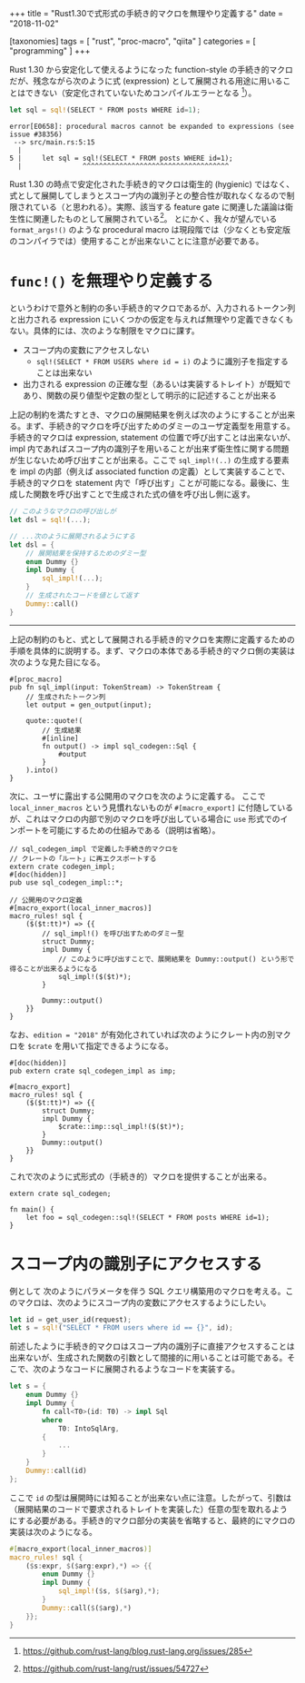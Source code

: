 +++
title = "Rust1.30で式形式の手続き的マクロを無理やり定義する"
date = "2018-11-02"

[taxonomies]
tags = [ "rust", "proc-macro", "qiita" ]
categories = [ "programming" ]
+++

<!-- more -->

Rust 1.30 から安定化して使えるようになった function-style の手続き的マクロだが、残念ながら次のように式 (expression) として展開される用途に用いることはできない（安定化されていないためコンパイルエラーとなる [^1]）。

```rust
let sql = sql!(SELECT * FROM posts WHERE id=1);
```

```
error[E0658]: procedural macros cannot be expanded to expressions (see issue #38356)
 --> src/main.rs:5:15
  |
5 |     let sql = sql!(SELECT * FROM posts WHERE id=1);
  |               ^^^^^^^^^^^^^^^^^^^^^^^^^^^^^^^^^^^^
```

Rust 1.30 の時点で安定化された手続き的マクロは衛生的 (hygienic) ではなく、式として展開してしまうとスコープ内の識別子との整合性が取れなくなるので制限されている（と思われる）。実際、該当する feature gate に関連した議論は衛生性に関連したものとして展開されている[^2]。
とにかく、我々が望んでいる `format_args!()` のような procedural macro は現段階では（少なくとも安定版のコンパイラでは）使用することが出来ないことに注意が必要である。

[^1]: https://github.com/rust-lang/blog.rust-lang.org/issues/285
[^2]: https://github.com/rust-lang/rust/issues/54727

# `func!()` を無理やり定義する
というわけで意外と制約の多い手続き的マクロであるが、入力されるトークン列と出力される expression にいくつかの仮定を与えれば無理やり定義できなくもない。具体的には、次のような制限をマクロに課す。

* スコープ内の変数にアクセスしない
  - `sql!(SELECT * FROM USERS where id = i)` のように識別子を指定することは出来ない
* 出力される expression の正確な型（あるいは実装するトレイト）が既知であり、関数の戻り値型や定数の型として明示的に記述することが出来る

上記の制約を満たすとき、マクロの展開結果を例えば次のようにすることが出来る。まず、手続き的マクロを呼び出すためのダミーのユーザ定義型を用意する。手続き的マクロは expression, statement の位置で呼び出すことは出来ないが、impl 内であればスコープ内の識別子を用いることが出来ず衛生性に関する問題が生じないため呼び出すことが出来る。ここで `sql_impl!(..)` の生成する要素を impl の内部（例えば associated function の定義）として実装することで、手続き的マクロを statement 内で「呼び出す」ことが可能になる。最後に、生成した関数を呼び出すことで生成された式の値を呼び出し側に返す。

```rust
// このようなマクロの呼び出しが
let dsl = sql!(...);

// ...次のように展開されるようにする
let dsl = {
    // 展開結果を保持するためのダミー型
    enum Dummy {}
    impl Dummy {
        sql_impl!(...);
    }
    // 生成されたコードを値として返す
    Dummy::call()
}
```

---

上記の制約のもと、式として展開される手続き的マクロを実際に定義するための手順を具体的に説明する。まず、マクロの本体である手続き的マクロ側の実装は次のような見た目になる。

```rust:proc-macro側
#[proc_macro]
pub fn sql_impl(input: TokenStream) -> TokenStream {
    // 生成されたトークン列
    let output = gen_output(input);

    quote::quote!(
        // 生成結果
        #[inline]
        fn output() -> impl sql_codegen::Sql {
            #output
        }
    ).into()
}
```

次に、ユーザに露出する公開用のマクロを次のように定義する。
ここで `local_inner_macros` という見慣れないものが `#[macro_export]` に付随しているが、これはマクロの内部で別のマクロを呼び出している場合に `use` 形式でのインポートを可能にするための仕組みである（説明は省略）。

```rust:公開側
// sql_codegen_impl で定義した手続き的マクロを
// クレートの「ルート」に再エクスポートする
extern crate codegen_impl;
#[doc(hidden)]
pub use sql_codegen_impl::*;

// 公開用のマクロ定義
#[macro_export(local_inner_macros)]
macro_rules! sql {
    ($($t:tt)*) => {{
        // sql_impl!() を呼び出すためのダミー型
        struct Dummy;
        impl Dummy {
            // このように呼び出すことで、展開結果を Dummy::output() という形で得ることが出来るようになる
            sql_impl!($($t)*);
        }

        Dummy::output()
    }}
}
```

なお、`edition = "2018"` が有効化されていれば次のようにクレート内の別マクロを `$crate` を用いて指定できるようになる。

```rust:
#[doc(hidden)]
pub extern crate sql_codegen_impl as imp;

#[macro_export]
macro_rules! sql {
    ($($t:tt)*) => {{
        struct Dummy;
        impl Dummy {
            $crate::imp::sql_impl!($($t)*);
        }
        Dummy::output()
    }}
}
```

これで次のように式形式の（手続き的）マクロを提供することが出来る。

```rust:usage
extern crate sql_codegen;

fn main() {
    let foo = sql_codegen::sql!(SELECT * FROM posts WHERE id=1);
}
```

# スコープ内の識別子にアクセスする

例として 次のようにパラメータを伴う SQL クエリ構築用のマクロを考える。このマクロは、次のようにスコープ内の変数にアクセスするようにしたい。

```rust
let id = get_user_id(request);
let s = sql!("SELECT * FROM users where id == {}", id);
```

前述したように手続き的マクロはスコープ内の識別子に直接アクセスすることは出来ないが、生成された関数の引数として間接的に用いることは可能である。そこで、次のようなコードに展開されるようなコードを実装する。

```rust
let s = {
    enum Dummy {}
    impl Dummy {
        fn call<T0>(id: T0) -> impl Sql
        where
            T0: IntoSqlArg,
        {
            ...
        }
    }
    Dummy::call(id)
};
```

ここで `id` の型は展開時には知ることが出来ない点に注意。したがって、引数は（展開結果のコードで要求されるトレイトを実装した）任意の型を取れるようにする必要がある。手続き的マクロ部分の実装を省略すると、最終的にマクロの実装は次のようになる。

```rust
#[macro_export(local_inner_macros)]
macro_rules! sql {
    ($s:expr, $($arg:expr),*) => {{
        enum Dummy {}
        impl Dummy {
            sql_impl!($s, $($arg),*);
        }
        Dummy::call($($arg),*)
    }};
}

